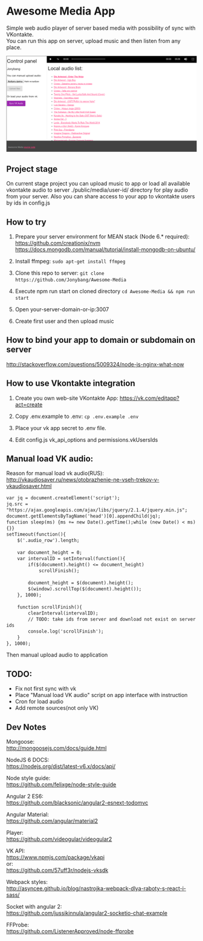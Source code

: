 # Awesome Media App

Simple web audio player of server based media with possibility of sync with VKontakte.  
You can run this app on server, upload music and then listen from any place.

![Web Inerface](public/img/agkBdaa.png)
## Project stage

On current stage project you can upload music to app or load all available vkontakte audio to server ./public/media/user-id/ directory for play audio from your server.
Also you can share access to your app to vkontakte users by ids in config.js

## How to try

1. Prepare your server environment for MEAN stack (Node 6.* required):  
https://github.com/creationix/nvm  
https://docs.mongodb.com/manual/tutorial/install-mongodb-on-ubuntu/
2. Install ffmpeg: `sudo apt-get install ffmpeg`

3. Clone this repo to server: `git clone https://github.com/Jonybang/Awesome-Media`  

4. Execute npm run start on cloned directory `cd Awesome-Media && npm run start`

5. Open your-server-domain-or-ip:3007

6. Create first user and then upload music

## How to bind your app to domain or subdomain on server

<http://stackoverflow.com/questions/5009324/node-js-nginx-what-now>

## How to use Vkontakte integration

1. Create you own web-site VKontakte App: https://vk.com/editapp?act=create

2. Copy .env.example to .env: `cp .env.example .env`

3. Place your vk app secret to .env file.

4. Edit config.js vk_api_options and permissions.vkUsersIds

## Manual load VK audio:

Reason for manual load vk audio(RUS): http://vkaudiosaver.ru/news/otobrazhenie-ne-vseh-trekov-v-vkaudiosaver.html

```
var jq = document.createElement('script');
jq.src = "https://ajax.googleapis.com/ajax/libs/jquery/2.1.4/jquery.min.js";
document.getElementsByTagName('head')[0].appendChild(jq);
function sleep(ms) {ms += new Date().getTime();while (new Date() < ms){}} 
setTimeout(function(){
	$('.audio_row').length;
	
	var document_height = 0;
	var intervalID = setInterval(function(){
		if($(document).height() <= document_height)		
			scrollFinish();
					
		document_height = $(document).height();
		$(window).scrollTop($(document).height());
	}, 1000);
	
	function scrollFinish(){
	    clearInterval(intervalID);
	    // TODO: take ids from server and download not exist on server ids
	    console.log('scrollFinish');
	}
}, 1000);
```

Then manual upload audio to application

## TODO:

- Fix not first sync with vk
- Place "Manual load VK audio" script on app interface with instruction
- Cron for load audio
- Add remote sources(not only VK)

## Dev Notes

Mongoose:  
http://mongoosejs.com/docs/guide.html

NodeJS 6 DOCS:  
https://nodejs.org/dist/latest-v6.x/docs/api/

Node style guide:  
https://github.com/felixge/node-style-guide

Angular 2 ES6:  
https://github.com/blacksonic/angular2-esnext-todomvc

Angular Material:  
https://github.com/angular/material2

Player:  
https://github.com/videogular/videogular2

VK API:  
https://www.npmjs.com/package/vkapi  
or:  
https://github.com/57uff3r/nodejs-vksdk

Webpack styles:  
http://asyncee.github.io/blog/nastrojka-webpack-dlya-raboty-s-react-i-sass/

Socket with angular 2:  
https://github.com/jussikinnula/angular2-socketio-chat-example

FFProbe:  
https://github.com/ListenerApproved/node-ffprobe
